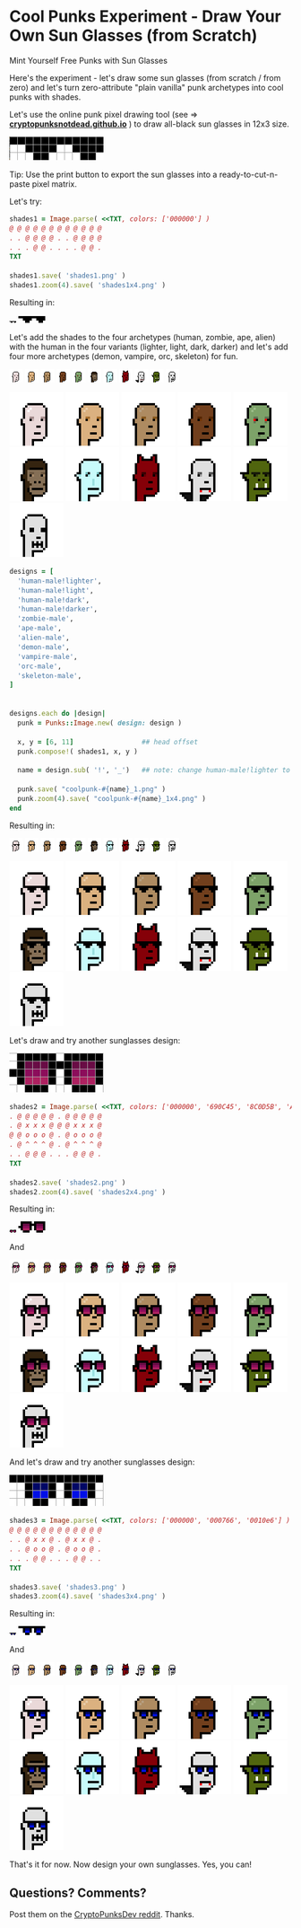 # Cool Punks Experiment - Draw Your Own Sun Glasses (from Scratch)

Mint Yourself Free Punks with Sun Glasses


Here's the experiment - let's draw some sun glasses (from scratch / from zero)
and let's turn zero-attribute "plain vanilla" punk archetypes
into cool punks with shades.


Let's use the online punk pixel drawing tool (see => [**cryptopunksnotdead.github.io**](https://cryptopunksnotdead.github.io) )
to draw all-black sun glasses in 12x3 size.


![](i/pixel-shades1.png)

Tip: Use the print button to export the sun glasses into
a ready-to-cut-n-paste pixel matrix.


Let's try:

``` ruby
shades1 = Image.parse( <<TXT, colors: ['000000'] )
@ @ @ @ @ @ @ @ @ @ @ @ 
. . @ @ @ @ . . @ @ @ @
. . . @ @ . . . . @ @ .
TXT

shades1.save( 'shades1.png' )
shades1.zoom(4).save( 'shades1x4.png' )
```

Resulting in:

![](i/shades1.png)
![](i/shades1x4.png)




Let's add the shades to the four archetypes
(human, zombie, ape, alien)  with the human in the four
variants (lighter, light, dark, darker)
and let's add four more archetypes
(demon, vampire, orc, skeleton) for fun.

![](i/design-human-male_lighter.png)
![](i/design-human-male_light.png)
![](i/design-human-male_dark.png)
![](i/design-human-male_darker.png)
![](i/design-zombie-male.png)
![](i/design-ape-male.png)
![](i/design-alien-male.png)
![](i/design-demon-male.png)
![](i/design-vampire-male.png)
![](i/design-orc-male.png)
![](i/design-skeleton-male.png)

![](i/design-human-male_lighterx4.png)
![](i/design-human-male_lightx4.png)
![](i/design-human-male_darkx4.png)
![](i/design-human-male_darkerx4.png)
![](i/design-zombie-malex4.png)
![](i/design-ape-malex4.png)
![](i/design-alien-malex4.png)
![](i/design-demon-malex4.png)
![](i/design-vampire-malex4.png)
![](i/design-orc-malex4.png)
![](i/design-skeleton-malex4.png)



``` ruby
designs = [
  'human-male!lighter',
  'human-male!light',
  'human-male!dark',
  'human-male!darker',
  'zombie-male',
  'ape-male',
  'alien-male',
  'demon-male',
  'vampire-male',
  'orc-male',
  'skeleton-male',
]


designs.each do |design|
  punk = Punks::Image.new( design: design )

  x, y = [6, 11]                 ## head offset
  punk.compose!( shades1, x, y )

  name = design.sub( '!', '_')   ## note: change human-male!lighter to human-male_lighter

  punk.save( "coolpunk-#{name}_1.png" )
  punk.zoom(4).save( "coolpunk-#{name}_1x4.png" )
end
```


Resulting in:

![](i/coolpunk-human-male_lighter_1.png)
![](i/coolpunk-human-male_light_1.png)
![](i/coolpunk-human-male_dark_1.png)
![](i/coolpunk-human-male_darker_1.png)
![](i/coolpunk-zombie-male_1.png)
![](i/coolpunk-ape-male_1.png)
![](i/coolpunk-alien-male_1.png)
![](i/coolpunk-demon-male_1.png)
![](i/coolpunk-vampire-male_1.png)
![](i/coolpunk-orc-male_1.png)
![](i/coolpunk-skeleton-male_1.png)

![](i/coolpunk-human-male_lighter_1x4.png)
![](i/coolpunk-human-male_light_1x4.png)
![](i/coolpunk-human-male_dark_1x4.png)
![](i/coolpunk-human-male_darker_1x4.png)
![](i/coolpunk-zombie-male_1x4.png)
![](i/coolpunk-ape-male_1x4.png)
![](i/coolpunk-alien-male_1x4.png)
![](i/coolpunk-demon-male_1x4.png)
![](i/coolpunk-vampire-male_1x4.png)
![](i/coolpunk-orc-male_1x4.png)
![](i/coolpunk-skeleton-male_1x4.png)



Let's draw and try another sunglasses design:

![](i/pixel-shades2.png)

``` ruby
shades2 = Image.parse( <<TXT, colors: ['000000', '690C45', '8C0D5B', 'AD2160'] )
. @ @ @ @ @ . @ @ @ @ @
. @ x x x @ @ @ x x x @
@ @ o o o @ . @ o o o @
. @ ^ ^ ^ @ . @ ^ ^ ^ @
. . @ @ @ . . . @ @ @ .
TXT

shades2.save( 'shades2.png' )
shades2.zoom(4).save( 'shades2x4.png' )
```

Resulting in:

![](i/shades2.png)
![](i/shades2x4.png)

And


![](i/coolpunk-human-male_lighter_2.png)
![](i/coolpunk-human-male_light_2.png)
![](i/coolpunk-human-male_dark_2.png)
![](i/coolpunk-human-male_darker_2.png)
![](i/coolpunk-zombie-male_2.png)
![](i/coolpunk-ape-male_2.png)
![](i/coolpunk-alien-male_2.png)
![](i/coolpunk-demon-male_2.png)
![](i/coolpunk-vampire-male_2.png)
![](i/coolpunk-orc-male_2.png)
![](i/coolpunk-skeleton-male_2.png)

![](i/coolpunk-human-male_lighter_2x4.png)
![](i/coolpunk-human-male_light_2x4.png)
![](i/coolpunk-human-male_dark_2x4.png)
![](i/coolpunk-human-male_darker_2x4.png)
![](i/coolpunk-zombie-male_2x4.png)
![](i/coolpunk-ape-male_2x4.png)
![](i/coolpunk-alien-male_2x4.png)
![](i/coolpunk-demon-male_2x4.png)
![](i/coolpunk-vampire-male_2x4.png)
![](i/coolpunk-orc-male_2x4.png)
![](i/coolpunk-skeleton-male_2x4.png)



And let's draw and try another sunglasses design:

![](i/pixel-shades3.png)

``` ruby
shades3 = Image.parse( <<TXT, colors: ['000000', '000766', '0010e6'] )
@ @ @ @ @ @ @ @ @ @ @ @
. . @ x x @ . @ x x @ .
. . @ o o @ . @ o o @ .
. . . @ @ . . . @ @ . .
TXT

shades3.save( 'shades3.png' )
shades3.zoom(4).save( 'shades3x4.png' )
```

Resulting in:

![](i/shades3.png)
![](i/shades3x4.png)

And


![](i/coolpunk-human-male_lighter_3.png)
![](i/coolpunk-human-male_light_3.png)
![](i/coolpunk-human-male_dark_3.png)
![](i/coolpunk-human-male_darker_3.png)
![](i/coolpunk-zombie-male_3.png)
![](i/coolpunk-ape-male_3.png)
![](i/coolpunk-alien-male_3.png)
![](i/coolpunk-demon-male_3.png)
![](i/coolpunk-vampire-male_3.png)
![](i/coolpunk-orc-male_3.png)
![](i/coolpunk-skeleton-male_3.png)

![](i/coolpunk-human-male_lighter_3x4.png)
![](i/coolpunk-human-male_light_3x4.png)
![](i/coolpunk-human-male_dark_3x4.png)
![](i/coolpunk-human-male_darker_3x4.png)
![](i/coolpunk-zombie-male_3x4.png)
![](i/coolpunk-ape-male_3x4.png)
![](i/coolpunk-alien-male_3x4.png)
![](i/coolpunk-demon-male_3x4.png)
![](i/coolpunk-vampire-male_3x4.png)
![](i/coolpunk-orc-male_3x4.png)
![](i/coolpunk-skeleton-male_3x4.png)



That's it for now.  Now design your own sunglasses. Yes, you can!




## Questions? Comments?

Post them on the [CryptoPunksDev reddit](https://old.reddit.com/r/CryptoPunksDev). Thanks.
